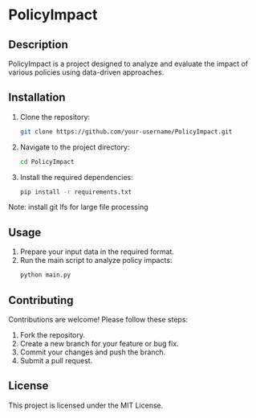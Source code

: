 # PolicyImpact

## Description
PolicyImpact is a project designed to analyze and evaluate the impact of various policies using data-driven approaches.

## Installation
1. Clone the repository:
   ```bash
   git clone https://github.com/your-username/PolicyImpact.git
   ```
2. Navigate to the project directory:
   ```bash
   cd PolicyImpact
   ```
3. Install the required dependencies:
   ```bash
   pip install -r requirements.txt
   ```
Note:
install git lfs for large file processing
## Usage
1. Prepare your input data in the required format.
2. Run the main script to analyze policy impacts:
   ```bash
   python main.py
   ```

## Contributing
Contributions are welcome! Please follow these steps:
1. Fork the repository.
2. Create a new branch for your feature or bug fix.
3. Commit your changes and push the branch.
4. Submit a pull request.

## License
This project is licensed under the MIT License.
